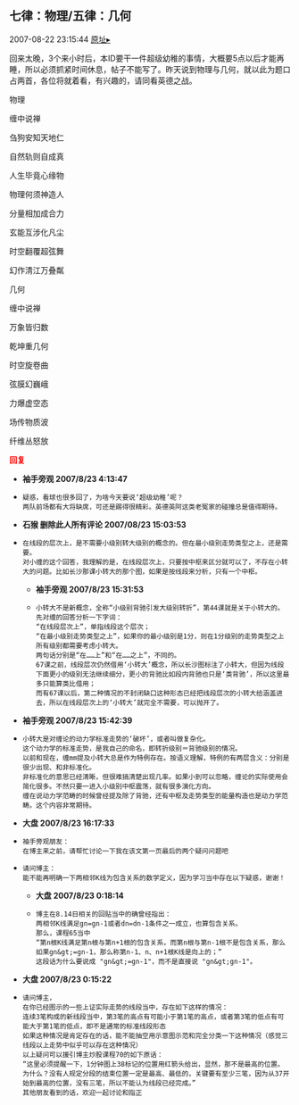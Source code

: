## 七律：物理/五律：几何
2007-08-22 23:15:44
[原址▸](http://www.fxgan.com/chan_time/2007_07_12/667.htm)


回来太晚，3个来小时后，本ID要干一件超级幼稚的事情，大概要5点以后才能再睡，所以必须抓紧时间休息，帖子不能写了。昨天说到物理与几何，就以此为题口占两首，各位将就着看，有兴趣的，请同看英德之战。

物理

缠中说禅

刍狗安知天地仁

自然轨则自成真

人生毕竟心缘物

物理何须神造人

分量相加成合力

玄能互涉化凡尘

时空翻覆超弦舞

幻作清江万叠粼

几何

缠中说禅

万象皆归数

乾坤重几何

时空旋卷曲

弦膜幻巍峨

力爆虚空态

场传物质波

纤维丛怒放




**<font color='red'>回复</font>**


- **袖手旁观 2007/8/23 4:13:47**
- ```
  疑惑，看球也很多回了，为啥今天要说‘超级幼稚’呢？
  两队前场都有大将缺席，可还是踢得很精彩。英德英阿这类老冤家的碰撞总是值得期待。
  ```
- **石猴 删除此人所有评论  2007/08/23 15:03:53**
- ```
  在线段的层次上，是不需要小级别转大级别的概念的。但在最小级别走势类型之上，还是需要。
  对小缠的这个回答，我理解的是，在线段层次上，只要按中枢来区分就可以了，不存在小转大的问题。比如长沙那课小转大的那个图，如果是按线段来分析，只有一个中枢。
  ```
   - **袖手旁观 2007/8/23 15:31:53**
   - ```
     小转大不是新概念，全称“小级别背驰引发大级别转折”，第44课就是关于小转大的。
     先对缠的回答分析一下字词：
     “在线段层次上”，单指线段这个层次；
     “在最小级别走势类型之上”，如果你的最小级别是1分，则在1分级别的走势类型之上所有级别都需要考虑小转大。
     两句话分别是“在……上”和“在……之上”，不同的。
     67课之前，线段层次仍然借用‘小转大’概念，所以长沙图标注了小转大，但因为线段下面更小的级别无法继续细分，更小的背驰比如段内背驰也只是‘类背驰’，所以这里最多只能算类比借用；
     而有67课以后，第二种情况的不封闭缺口这种形态已经把线段层次的小转大给涵盖进去，所以在线段层次上的‘小转大’就完全不需要，可以抛开了。
     ```
- **袖手旁观 2007/8/23 15:42:39**
- ```
  小转大是对缠论的动力学标准走势的‘破坏’，或者叫做复杂化。
  这个动力学的标准走势，是我自己的命名，即转折级别＝背驰级别的情况。
  以前和现在，缠mm提及小转大总是作为特例存在。按语义理解，特例的有两层含义：分别是很少出现、和非标准化。
  非标准化的意思已经清晰，但很难搞清楚出现几率。如果小到可以忽略，缠论的实际使用会简化很多。不然只要一进入小级别中枢震荡，就有很多演化方向。
  缠在说动力学范畴的时候曾经提及除了背驰，还有中枢及走势类型的能量构造也是动力学范畴。这个内容非常期待。
  ```
- **大盘 2007/8/23 16:17:33**
- ```
  袖手旁观朋友：
  在博主来之前，请帮忙讨论一下我在该文第一页最后的两个疑问问题吧
  ```
- ```
  请问博主：
  能不能再明确一下两相邻K线为包含关系的数学定义，因为学习当中存在以下疑惑，谢谢！
  ```
   - **大盘 2007/8/23 0:18:14**
   - ```
     博主在8.14日相关的回贴当中的确曾经指出：
     两相邻K线满足gn=gn-1或者dn=dn-1条件之一成立，也算包含关系。
     那么，课程65当中
     “第n根K线满足第n根与第n+1根的包含关系，而第n根与第n-1根不是包含关系，那么如果gn&gt;=gn-1，那么称第n-1、n、n+1根K线是向上的；”
     这段话为什么要说成 "gn&gt;=gn-1"，而不是直接说 "gn&gt;gn-1"。
     ```
- **大盘 2007/8/23 0:15:22**
- ```
  请问博主，
  在你已经图示的一些上证实际走势的线段当中，存在如下这样的情况：
  连续3笔构成的新线段当中，第3笔的高点有可能小于第1笔的高点，或者第3笔的低点有可能大于第1笔的低点，即不是通常的标准线段形态
  如果这种情况是肯定存在的话，能不能抽空用示意图示范和完全分类一下这种情况（感觉三线段以上走势中似乎可以存在这种情况）
  以上疑问可以援引博主炒股课程70的如下原话：
  “这里必须提醒一下，1分钟图上38标记的位置用红箭头给出，显然，那不是最高的位置。为什么？没有人规定分段的结束位置一定是最高、最低的，关键要有至少三笔，因为从37开始到最高的位置，没有三笔，所以不能认为线段已经完成。”
  其他朋友看到的话，欢迎一起讨论和指正
  ```
